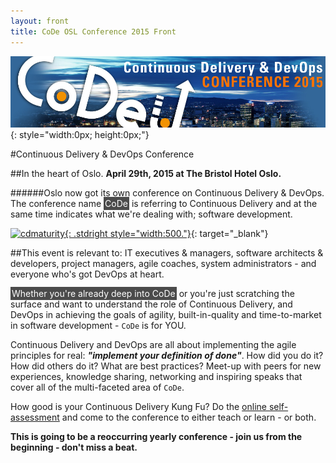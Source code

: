 ```yaml
---
layout: front
title: CoDe OSL Conference 2015 Front
---
```


![codeosl](./images/CoDeOSL_TOP2.jpg){: style="width:0px; height:0px;"}

#Continuous Delivery & DevOps Conference

##In the heart of Oslo.
__April 29th, 2015 at The Bristol Hotel Oslo.__

######Oslo now got its own conference on Continuous Delivery & DevOps. The conference name <span style="background:#4b4b4b; color:#FFFFFF; padding:2px;">CoDe</span> is referring to Continuous Delivery and at the same time indicates what we're dealing with; software development.

[![cdmaturity]({{site.root}}/images/maturity_model_web.png){: .stdright style="width:500."}](http://cdmi.praqma.net/){: target="_blank"}

##This event is relevant to:
IT executives & managers, software architects & developers, project managers, agile coaches, system administrators - and everyone who's got DevOps at heart.

<span style="background:#4b4b4b; color:#FFFFFF; padding:2px;">Whether you're already deep into CoDe</span> or you're just scratching the surface and want to understand the role of Continuous Delivery, and DevOps in achieving the goals of agility, built-in-quality and time-to-market in software development - `CoDe` is for YOU.

Continuous Delivery and DevOps are all about implementing the agile principles for real: ___"implement your definition of done"___. How did you do it? How did others do it? What are best practices? Meet-up with peers for new experiences, knowledge sharing, networking and inspiring speaks that cover all of the multi-faceted area of `CoDe`.

How good is your Continuous Delivery Kung Fu? Do the <a href="http://cdmi.praqma.net" target="_blank">online self-assessment</a> and come to the conference to either teach or learn - or both.

__This is going to be a reoccurring yearly conference - join us from the beginning - don't miss a beat.__
